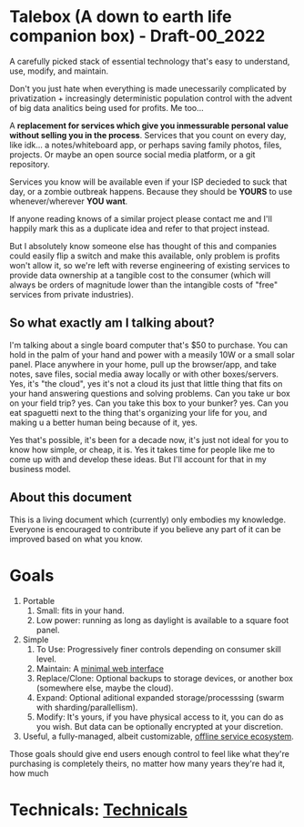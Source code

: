 # Talebox (A down to earth life companion box) - Draft-00_2022

A carefully picked stack of essential technology that's easy to understand, use, modify, and maintain.

Don't you just hate when everything is made unecessarily complicated by privatization + increasingly deterministic population control with the advent of big data analitics being used for profits. Me too...

A **replacement for services which give you inmessurable personal value without selling you in the process**. Services that you count on every day, like idk... a notes/whiteboard app, or perhaps saving family photos, files, projects. Or maybe an open source social media platform, or a git repository.

Services you know will be available even if your ISP decieded to suck that day, or a zombie outbreak happens. Because they should be **YOURS** to use whenever/wherever **YOU want**.

If anyone reading knows of a similar project please contact me and I'll happily mark this as a duplicate idea and refer to that project instead. 

But I absolutely know someone else has thought of this and companies could easily flip a switch and make this available, only problem is profits won't allow it, so we're left with reverse engineering of existing services to provide data ownership at a tangible cost to the consumer (which will always be orders of magnitude lower than the intangible costs of "free" services from private industries).

## So what exactly am I talking about?
I'm talking about a single board computer that's $50 to purchase. You can hold in the palm of your hand and power with a measily 10W or a small solar panel. Place anywhere in your home, pull up the browser/app, and take notes, save files, social media away locally or with other boxes/servers. Yes, it's "the cloud", yes it's not a cloud its just that little thing that fits on your hand answering questions and solving problems. Can you take ur box on your field trip? yes. Can you take this box to your bunker? yes. Can you eat spaguetti next to the thing that's organizing your life for you, and making u a better human being because of it, yes.

Yes that's possible, it's been for a decade now, it's just not ideal for you to know how simple, or cheap, it is. Yes it takes time for people like me to come up with and develop these ideas. But I'll account for that in my business model.

## About this document

This is a living document which (currently) only embodies my knowledge. Everyone is encouraged to contribute if you believe any part of it can be improved based on what you know.

# Goals

1. Portable
   1. Small: fits in your hand.
   2. Low power: running as long as daylight is available to a square foot panel.
2. Simple
   1. To Use: Progressively finer controls depending on consumer skill level.
   2. Maintain: A [minimal web interface](../web_manager.md)
   3. Replace/Clone: Optional backups to storage devices, or another box (somewhere else, maybe the cloud).
   4. Expand: Optional aditional expanded storage/processsing (swarm with sharding/parallellism).
   5. Modify: It's yours, if you have physical access to it, you can do as you wish. But data can be optionally encrypted at your discretion.
3. Useful, a fully-managed, albeit customizable, [offline service ecosystem](../services.md).

Those goals should give end users enough control to feel like what they're purchasing is completely theirs, no matter how many years they're had it, how much 

# Technicals: [Technicals](../technicals.md)